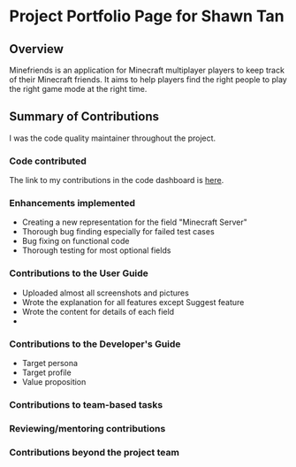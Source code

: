 # Project Portfolio Page for Shawn Tan

## Overview

Minefriends is an application for Minecraft multiplayer players to keep track of their Minecraft friends.
It aims to help players find the right people to play the right game mode at the right time.

## Summary of Contributions

I was the code quality maintainer throughout the project.

### Code contributed
The link to my contributions in the code dashboard is [here](https://nus-cs2103-ay2223s1.github.io/tp-dashboard/?search=shawnkai&breakdown=true).

### Enhancements implemented
- Creating a new representation for the field "Minecraft Server"
- Thorough bug finding especially for failed test cases
- Bug fixing on functional code
- Thorough testing for most optional fields

### Contributions to the User Guide
- Uploaded almost all screenshots and pictures
- Wrote the explanation for all features except Suggest feature
- Wrote the content for details of each field
- 
### Contributions to the Developer's Guide

* Target persona
* Target profile
* Value proposition

### Contributions to team-based tasks


### Reviewing/mentoring contributions

### Contributions beyond the project team
